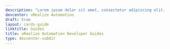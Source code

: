 ```yaml
---
description: "Lorem ipsum dolor sit amet, consectetur adipiscing elit. Quisque laoreet tempor dolor et dignissim. Nunc eleifend nibh in mauris euismod, at tristique odio efficitur. Cras."
devcenter: vRealize Automation
draft: true
layout: cards-guide
linktitle: Guides
title: vRealize Automation Developer Guides
type: devcenter-subdir
---
```

